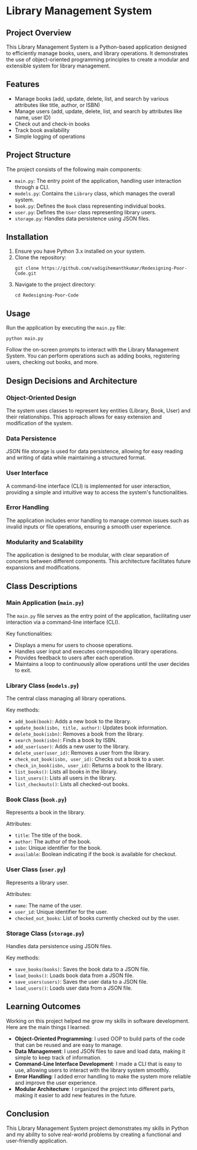# Library Management System

## Project Overview
This Library Management System is a Python-based application designed to efficiently manage books, users, and library operations. It demonstrates the use of object-oriented programming principles to create a modular and extensible system for library management.

## Features
- Manage books (add, update, delete, list, and search by various attributes like title, author, or ISBN)
- Manage users (add, update, delete, list, and search by attributes like name, user ID)
- Check out and check-in books
- Track book availability
- Simple logging of operations

## Project Structure
The project consists of the following main components:
- `main.py`: The entry point of the application, handling user interaction through a CLI.
- `models.py`: Contains the `Library` class, which manages the overall system.
- `book.py`: Defines the `Book` class representing individual books.
- `user.py`: Defines the `User` class representing library users.
- `storage.py`: Handles data persistence using JSON files.

## Installation
1. Ensure you have Python 3.x installed on your system.
2. Clone the repository:
   ```
   git clone https://github.com/vadigihemanthkumar/Redesigning-Poor-Code.git
   ```
3. Navigate to the project directory:
   ```
   cd Redesigning-Poor-Code
   ```

## Usage
Run the application by executing the `main.py` file:
```
python main.py
```
Follow the on-screen prompts to interact with the Library Management System. You can perform operations such as adding books, registering users, checking out books, and more.

## Design Decisions and Architecture

### Object-Oriented Design
The system uses classes to represent key entities (Library, Book, User) and their relationships. This approach allows for easy extension and modification of the system.

### Data Persistence
JSON file storage is used for data persistence, allowing for easy reading and writing of data while maintaining a structured format.

### User Interface
A command-line interface (CLI) is implemented for user interaction, providing a simple and intuitive way to access the system's functionalities.

### Error Handling
The application includes error handling to manage common issues such as invalid inputs or file operations, ensuring a smooth user experience.

### Modularity and Scalability
The application is designed to be modular, with clear separation of concerns between different components. This architecture facilitates future expansions and modifications.

## Class Descriptions

### Main Application (`main.py`)
The `main.py` file serves as the entry point of the application, facilitating user interaction via a command-line interface (CLI).

Key functionalities:
- Displays a menu for users to choose operations.
- Handles user input and executes corresponding library operations.
- Provides feedback to users after each operation.
- Maintains a loop to continuously allow operations until the user decides to exit.

### Library Class (`models.py`)
The central class managing all library operations.

Key methods:
- `add_book(book)`: Adds a new book to the library.
- `update_book(isbn, title, author)`: Updates book information.
- `delete_book(isbn)`: Removes a book from the library.
- `search_book(isbn)`: Finds a book by ISBN.
- `add_user(user)`: Adds a new user to the library.
- `delete_user(user_id)`: Removes a user from the library.
- `check_out_book(isbn, user_id)`: Checks out a book to a user.
- `check_in_book(isbn, user_id)`: Returns a book to the library.
- `list_books()`: Lists all books in the library.
- `list_users()`: Lists all users in the library.
- `list_checkouts()`: Lists all checked-out books.

### Book Class (`book.py`)
Represents a book in the library.

Attributes:
- `title`: The title of the book.
- `author`: The author of the book.
- `isbn`: Unique identifier for the book.
- `available`: Boolean indicating if the book is available for checkout.

### User Class (`user.py`)
Represents a library user.

Attributes:
- `name`: The name of the user.
- `user_id`: Unique identifier for the user.
- `checked_out_books`: List of books currently checked out by the user.

### Storage Class (`storage.py`)
Handles data persistence using JSON files.

Key methods:
- `save_books(books)`: Saves the book data to a JSON file.
- `load_books()`: Loads book data from a JSON file.
- `save_users(users)`: Saves the user data to a JSON file.
- `load_users()`: Loads user data from a JSON file.

## Learning Outcomes

Working on this project helped me grow my skills in software development. Here are the main things I learned:

- **Object-Oriented Programming**: I used OOP to build parts of the code that can be reused and are easy to manage.
- **Data Management**: I used JSON files to save and load data, making it simple to keep track of information.
- **Command-Line Interface Development**: I made a CLI that is easy to use, allowing users to interact with the library system smoothly.
- **Error Handling**: I added error handling to make the system more reliable and improve the user experience.
- **Modular Architecture**: I organized the project into different parts, making it easier to add new features in the future.

## Conclusion

This Library Management System project demonstrates my skills in Python and my ability to solve real-world problems by creating a functional and user-friendly application.
